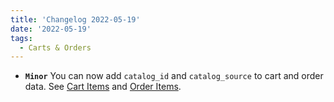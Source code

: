 ```yaml
---
title: 'Changelog 2022-05-19'
date: '2022-05-19'
tags:
  - Carts & Orders
---
```

- **`Minor`** You can now add `catalog_id`  and `catalog_source` to cart and order data. See [Cart Items](/docs/api/carts/cart-items) and [Order Items](/docs/api/carts/orders).

